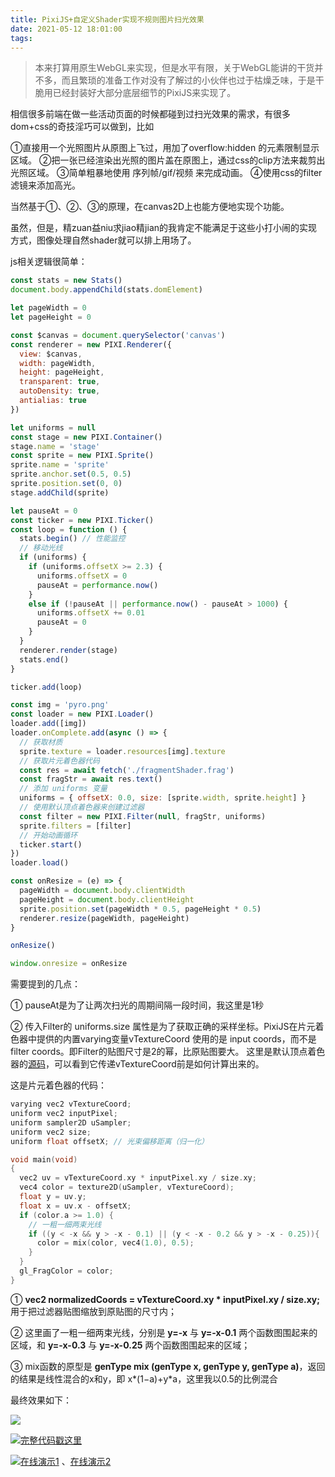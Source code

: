 ```yaml
---
title: PixiJS+自定义Shader实现不规则图片扫光效果
date: 2021-05-12 18:01:00
tags:
---
```


> 本来打算用原生WebGL来实现，但是水平有限，关于WebGL能讲的干货并不多，而且繁琐的准备工作对没有了解过的小伙伴也过于枯燥乏味，于是干脆用已经封装好大部分底层细节的PixiJS来实现了。

相信很多前端在做一些活动页面的时候都碰到过扫光效果的需求，有很多dom+css的奇技淫巧可以做到，比如

①直接用一个光照图片从原图上飞过，用加了overflow:hidden 的元素限制显示区域。
②把一张已经渲染出光照的图片盖在原图上，通过css的clip方法来裁剪出光照区域。
③简单粗暴地使用 序列帧/gif/视频 来完成动画。
④使用css的filter滤镜来添加高光。
<!-- more -->
当然基于①、②、③的原理，在canvas2D上也能方便地实现个功能。

虽然，但是，精zuan益niu求jiao精jian的我肯定不能满足于这些小打小闹的实现方式，图像处理自然shader就可以排上用场了。

js相关逻辑很简单：

```javascript
const stats = new Stats()
document.body.appendChild(stats.domElement)

let pageWidth = 0
let pageHeight = 0

const $canvas = document.querySelector('canvas')
const renderer = new PIXI.Renderer({
  view: $canvas,
  width: pageWidth,
  height: pageHeight,
  transparent: true,
  autoDensity: true,
  antialias: true
})

let uniforms = null
const stage = new PIXI.Container()
stage.name = 'stage'
const sprite = new PIXI.Sprite()
sprite.name = 'sprite'
sprite.anchor.set(0.5, 0.5)
sprite.position.set(0, 0)
stage.addChild(sprite)

let pauseAt = 0
const ticker = new PIXI.Ticker()
const loop = function () {
  stats.begin() // 性能监控
  // 移动光线
  if (uniforms) {
    if (uniforms.offsetX >= 2.3) {
      uniforms.offsetX = 0
      pauseAt = performance.now()
    }
    else if (!pauseAt || performance.now() - pauseAt > 1000) {
      uniforms.offsetX += 0.01
      pauseAt = 0
    }
  }
  renderer.render(stage)
  stats.end()
}

ticker.add(loop)

const img = 'pyro.png'
const loader = new PIXI.Loader()
loader.add([img])
loader.onComplete.add(async () => {
  // 获取材质
  sprite.texture = loader.resources[img].texture
  // 获取片元着色器代码
  const res = await fetch('./fragmentShader.frag')
  const fragStr = await res.text()
  // 添加 uniforms 变量
  uniforms = { offsetX: 0.0, size: [sprite.width, sprite.height] }
  // 使用默认顶点着色器来创建过滤器
  const filter = new PIXI.Filter(null, fragStr, uniforms)
  sprite.filters = [filter]
  // 开始动画循环
  ticker.start()
})
loader.load()

const onResize = (e) => {
  pageWidth = document.body.clientWidth
  pageHeight = document.body.clientHeight
  sprite.position.set(pageWidth * 0.5, pageHeight * 0.5)
  renderer.resize(pageWidth, pageHeight)
}

onResize()

window.onresize = onResize
```

需要提到的几点：

① pauseAt是为了让两次扫光的周期间隔一段时间，我这里是1秒

② 传入Filter的 uniforms.size 属性是为了获取正确的采样坐标。PixiJS在片元着色器中提供的内置varying变量vTextureCoord 使用的是 input coords，而不是 filter coords。即Filter的贴图尺寸是2的幂，比原贴图要大。 这里是默认顶点着色器的[源码](https://github.com/pixijs/pixi.js/blob/dev/packages/core/src/filters/defaultFilter.vert)，可以看到它传递vTextureCoord前是如何计算出来的。

这是片元着色器的代码：

```cpp
varying vec2 vTextureCoord;
uniform vec2 inputPixel;
uniform sampler2D uSampler;
uniform vec2 size;
uniform float offsetX; // 光束偏移距离（归一化）

void main(void)
{
  vec2 uv = vTextureCoord.xy * inputPixel.xy / size.xy;
  vec4 color = texture2D(uSampler, vTextureCoord);
  float y = uv.y;
  float x = uv.x - offsetX;
  if (color.a >= 1.0) {
    // 一粗一细两束光线
    if ((y < -x && y > -x - 0.1) || (y < -x - 0.2 && y > -x - 0.25)){
      color = mix(color, vec4(1.0), 0.5);
    }
  }
  gl_FragColor = color;
}
```

① **vec2 normalizedCoords = vTextureCoord.xy * inputPixel.xy / size.xy;** 用于把过滤器贴图缩放到原贴图的尺寸内；

② 这里画了一粗一细两束光线，分别是 **y=-x** 与 **y=-x-0.1** 两个函数图围起来的区域，和 **y=-x-0.3** 与 **y=-x-0.25** 两个函数图围起来的区域；

③ mix函数的原型是 **genType mix (genType x, genType y, genType a)**，返回的结果是线性混合的x和y，即 x*(1−a)+y*a，这里我以0.5的比例混合

最终效果如下：

![](https://oscimg.oschina.net/oscnet/up-d850bf8bd86352093a4342f0580cf9bd277.gif)

![](https://static.oschina.net/uploads/space/2017/0630/180033_T7KY_1389094.png)[完整代码戳这里](https://gitee.com/kaysama/blog-source-host/tree/master/PixiJS+%E8%87%AA%E5%AE%9A%E4%B9%89Shader%E5%AE%9E%E7%8E%B0%E5%9B%BE%E7%89%87%E6%89%AB%E5%85%89%E6%95%88%E6%9E%9C)

![](https://static.oschina.net/uploads/space/2017/0630/180033_T7KY_1389094.png)[在线演示1](http://kaysama.gitee.io/blog-source-host/PixiJS+%E8%87%AA%E5%AE%9A%E4%B9%89Shader%E5%AE%9E%E7%8E%B0%E5%9B%BE%E7%89%87%E6%89%AB%E5%85%89%E6%95%88%E6%9E%9C/) 、[在线演示2](https://codepen.io/oj8kay/pen/ZEeQOQb)